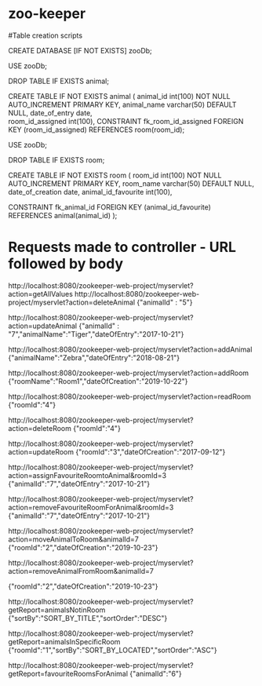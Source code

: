 # zoo-keeper

#Table creation scripts

CREATE DATABASE [IF NOT EXISTS] zooDb;

USE zooDb;
 
DROP TABLE IF EXISTS animal;
 
CREATE TABLE IF NOT EXISTS animal (
  animal_id int(100) NOT NULL AUTO_INCREMENT PRIMARY KEY,
  animal_name varchar(50) DEFAULT NULL,
  date_of_entry date,  
  room_id_assigned int(100), CONSTRAINT fk_room_id_assigned
    FOREIGN KEY (room_id_assigned) 
        REFERENCES room(room_id);

USE zooDb;
 
DROP TABLE IF EXISTS room;
 
CREATE TABLE IF NOT EXISTS room (
  room_id int(100) NOT NULL AUTO_INCREMENT PRIMARY KEY,
  room_name varchar(50) DEFAULT NULL,
  date_of_creation date, 
  animal_id_favourite int(100),
 
  CONSTRAINT fk_animal_id
    FOREIGN KEY (animal_id_favourite) 
        REFERENCES animal(animal_id)
);

# Requests made to controller - URL followed by body

http://localhost:8080/zookeeper-web-project/myservlet?action=getAllValues
http://localhost:8080/zookeeper-web-project/myservlet?action=deleteAnimal
{"animalId" : "5"}

http://localhost:8080/zookeeper-web-project/myservlet?action=updateAnimal
{"animalId" : "7","animalName":"Tiger","dateOfEntry":"2017-10-21"}

http://localhost:8080/zookeeper-web-project/myservlet?action=addAnimal
{"animalName":"Zebra","dateOfEntry":"2018-08-21"}

http://localhost:8080/zookeeper-web-project/myservlet?action=addRoom
{"roomName":"Room1","dateOfCreation":"2019-10-22"}


http://localhost:8080/zookeeper-web-project/myservlet?action=readRoom
{"roomId":"4"}

http://localhost:8080/zookeeper-web-project/myservlet?action=deleteRoom
{"roomId":"4"}

http://localhost:8080/zookeeper-web-project/myservlet?action=updateRoom
{"roomId":"3","dateOfCreation":"2017-09-12"}

http://localhost:8080/zookeeper-web-project/myservlet?action=assignFavouriteRoomtoAnimal&roomId=3
{"animalId":"7","dateOfEntry":"2017-10-21"}

http://localhost:8080/zookeeper-web-project/myservlet?action=removeFavouriteRoomForAnimal&roomId=3
{"animalId":"7","dateOfEntry":"2017-10-21"}

http://localhost:8080/zookeeper-web-project/myservlet?action=moveAnimalToRoom&animalId=7
{"roomId":"2","dateOfCreation":"2019-10-23"}

http://localhost:8080/zookeeper-web-project/myservlet?action=removeAnimalFromRoom&animalId=7

{"roomId":"2","dateOfCreation":"2019-10-23"}


http://localhost:8080/zookeeper-web-project/myservlet?getReport=animalsNotinRoom
{"sortBy":"SORT_BY_TITLE","sortOrder":"DESC"}


http://localhost:8080/zookeeper-web-project/myservlet?getReport=animalsInSpecificRoom
{"roomId":"1","sortBy":"SORT_BY_LOCATED","sortOrder":"ASC"}


http://localhost:8080/zookeeper-web-project/myservlet?getReport=favouriteRoomsForAnimal
{"animalId":"6"}

